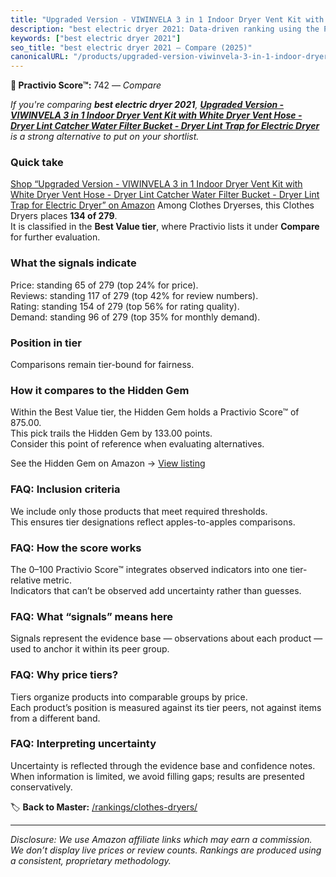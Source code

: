 ```yaml
---
title: "Upgraded Version - VIWINVELA 3 in 1 Indoor Dryer Vent Kit with White Dryer Vent Hose - Dryer Lint Catcher Water Filter Bucket - Dryer Lint Trap for Electric Dryer"
description: "best electric dryer 2021: Data-driven ranking using the Practivio Score™. Positioned by quality, value, demand, findability, momentum."
keywords: ["best electric dryer 2021"]
seo_title: "best electric dryer 2021 — Compare (2025)"
canonicalURL: "/products/upgraded-version-viwinvela-3-in-1-indoor-dryer-vent-kit-with-white-dryer-vent-hose-dryer-lint-catcher-water-filter-bucket-dryer-lint-trap-for-electric-dryer-B0CRVB762P/"
---
```


**🛒 Practivio Score™:** 742 — _Compare_


*If you're comparing **best electric dryer 2021**, **[Upgraded Version - VIWINVELA 3 in 1 Indoor Dryer Vent Kit with White Dryer Vent Hose - Dryer Lint Catcher Water Filter Bucket - Dryer Lint Trap for Electric Dryer](https://www.amazon.com/dp/B0CRVB762P?tag=practivio-20)** is a strong alternative to put on your shortlist.*
### Quick take
[Shop “Upgraded Version - VIWINVELA 3 in 1 Indoor Dryer Vent Kit with White Dryer Vent Hose - Dryer Lint Catcher Water Filter Bucket - Dryer Lint Trap for Electric Dryer” on Amazon](https://www.amazon.com/dp/B0CRVB762P?tag=practivio-20)
Among Clothes Dryerses, this Clothes Dryers places **134 of 279**.  
It is classified in the **Best Value tier**, where Practivio lists it under **Compare** for further evaluation.

### What the signals indicate
Price: standing 65 of 279 (top 24% for price).  
Reviews: standing 117 of 279 (top 42% for review numbers).  
Rating: standing 154 of 279 (top 56% for rating quality).  
Demand: standing 96 of 279 (top 35% for monthly demand).

### Position in tier
Comparisons remain tier-bound for fairness.

### How it compares to the Hidden Gem
Within the Best Value tier, the Hidden Gem holds a Practivio Score™ of 875.00.  
This pick trails the Hidden Gem by 133.00 points.  
Consider this point of reference when evaluating alternatives.  

See the Hidden Gem on Amazon → [View listing](https://www.amazon.com/dp/B00H7P1GPO?tag=practivio-20)

### FAQ: Inclusion criteria
We include only those products that meet required thresholds.  
This ensures tier designations reflect apples-to-apples comparisons.

### FAQ: How the score works
The 0–100 Practivio Score™ integrates observed indicators into one tier-relative metric.  
Indicators that can’t be observed add uncertainty rather than guesses.

### FAQ: What “signals” means here
Signals represent the evidence base — observations about each product — used to anchor it within its peer group.

### FAQ: Why price tiers?
Tiers organize products into comparable groups by price.  
Each product’s position is measured against its tier peers, not against items from a different band.

### FAQ: Interpreting uncertainty
Uncertainty is reflected through the evidence base and confidence notes.  
When information is limited, we avoid filling gaps; results are presented conservatively.

<!-- Missing template for Compare/CompareWithinPriceClass -->


🏷️ **Back to Master:** [/rankings/clothes-dryers/](/rankings/clothes-dryers/)

---
_Disclosure: We use Amazon affiliate links which may earn a commission. We don’t display live prices or review counts. Rankings are produced using a consistent, proprietary methodology._
